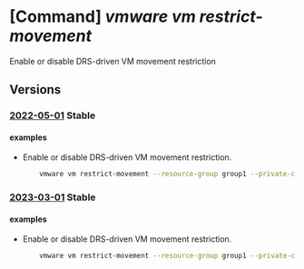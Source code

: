 # [Command] _vmware vm restrict-movement_

Enable or disable DRS-driven VM movement restriction

## Versions

### [2022-05-01](/Resources/mgmt-plane/L3N1YnNjcmlwdGlvbnMve30vcmVzb3VyY2Vncm91cHMve30vcHJvdmlkZXJzL21pY3Jvc29mdC5hdnMvcHJpdmF0ZWNsb3Vkcy97fS9jbHVzdGVycy97fS92aXJ0dWFsbWFjaGluZXMve30vcmVzdHJpY3Rtb3ZlbWVudA==/2022-05-01.xml) **Stable**

<!-- mgmt-plane /subscriptions/{}/resourcegroups/{}/providers/microsoft.avs/privateclouds/{}/clusters/{}/virtualmachines/{}/restrictmovement 2022-05-01 -->

#### examples

- Enable or disable DRS-driven VM movement restriction.
    ```bash
        vmware vm restrict-movement --resource-group group1 --private-cloud cloud1 --cluster-name cluster1 --virtual-machine vm-209 --restrict-movement Enabled
    ```

### [2023-03-01](/Resources/mgmt-plane/L3N1YnNjcmlwdGlvbnMve30vcmVzb3VyY2Vncm91cHMve30vcHJvdmlkZXJzL21pY3Jvc29mdC5hdnMvcHJpdmF0ZWNsb3Vkcy97fS9jbHVzdGVycy97fS92aXJ0dWFsbWFjaGluZXMve30vcmVzdHJpY3Rtb3ZlbWVudA==/2023-03-01.xml) **Stable**

<!-- mgmt-plane /subscriptions/{}/resourcegroups/{}/providers/microsoft.avs/privateclouds/{}/clusters/{}/virtualmachines/{}/restrictmovement 2023-03-01 -->

#### examples

- Enable or disable DRS-driven VM movement restriction.
    ```bash
        vmware vm restrict-movement --resource-group group1 --private-cloud cloud1 --cluster-name cluster1 --virtual-machine vm-209 --restrict-movement Enabled
    ```
